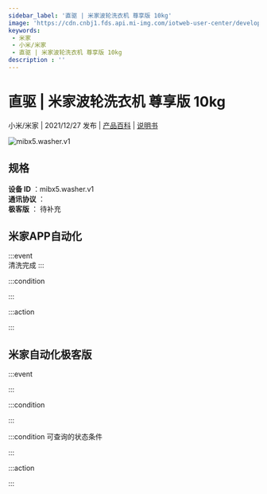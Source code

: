 ```yaml
---
sidebar_label: '直驱 | 米家波轮洗衣机 尊享版 10kg'
image: 'https://cdn.cnbj1.fds.api.mi-img.com/iotweb-user-center/developer_1679047903635hbz3OiKn.png?GalaxyAccessKeyId=AKVGLQWBOVIRQ3XLEW&Expires=9223372036854775807&Signature=A2duk3ZzO3hjZG03SSkNq5MtP7E='
keywords: 
 - 米家
 - 小米/米家
 - 直驱 | 米家波轮洗衣机 尊享版 10kg
description : ''
---
```

# 直驱 | 米家波轮洗衣机 尊享版 10kg

小米/米家 | 2021/12/27 发布 | [产品百科](https://home.mi.com/webapp/content/baike/product/index.html?model=mibx5.washer.v1/) | [说明书](https://home.mi.com/views/introduction.html?model=mibx5.washer.v1&region=cn)

![mibx5.washer.v1](https://cdn.cnbj1.fds.api.mi-img.com/iotweb-user-center/developer_1679047903635hbz3OiKn.png?GalaxyAccessKeyId=AKVGLQWBOVIRQ3XLEW&Expires=9223372036854775807&Signature=A2duk3ZzO3hjZG03SSkNq5MtP7E=)

## 规格  
> 
**设备 ID** ：mibx5.washer.v1  
**通讯协议** ：  
**极客版**  ： 待补充 


## 米家APP自动化  

:::event  
清洗完成
:::

:::condition  

:::

:::action   

:::

## 米家自动化极客版  

:::event  

:::

:::condition  

:::

:::condition 可查询的状态条件  

:::

:::action  

:::

        
